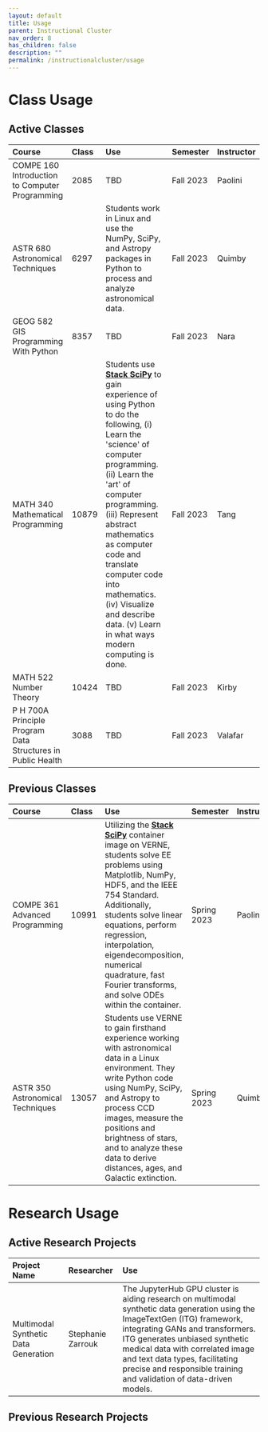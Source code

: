 ```yaml
---
layout: default
title: Usage
parent: Instructional Cluster
nav_order: 8
has_children: false
description: ""
permalink: /instructionalcluster/usage
---
```


# Class Usage

## Active Classes

| Course | Class | Use | Semester | Instructor |
|:-------|:------|:----|:---------|:-----------|
| COMPE 160 Introduction to Computer Programming | 2085 | TBD | Fall 2023 | Paolini |
| ASTR 680 Astronomical Techniques | 6297 | Students work in Linux and use the NumPy, SciPy, and Astropy packages in Python to process and analyze astronomical data. | Fall 2023 | Quimby |
| GEOG 582 GIS Programming With Python | 8357 | TBD | Fall 2023 | Nara |
| MATH 340 Mathematical Programming | 10879 | Students use [**Stack SciPy**](/instructionalcluster/images) to gain experience of using Python to do the following, (i) Learn the 'science' of computer programming. (ii) Learn the 'art' of computer programming. (iii) Represent abstract mathematics as computer code and translate computer code into mathematics. (iv) Visualize and describe data. (v) Learn in what ways modern computing is done. | Fall 2023 | Tang |
| MATH 522 Number Theory | 10424 | TBD | Fall 2023 | Kirby |
| P H 700A Principle Program Data Structures in Public Health | 3088 | TBD | Fall 2023 | Valafar |


## Previous Classes

| Course | Class | Use | Semester | Instructor |
|:-------|:------|:----|:---------|:-----------|
| COMPE 361 Advanced Programming   | 10991 | Utilizing the [**Stack SciPy**](/instructionalcluster/images) container image on VERNE, students solve EE problems using Matplotlib, NumPy, HDF5, and the IEEE 754 Standard. Additionally, students solve linear equations, perform regression, interpolation, eigendecomposition, numerical quadrature, fast Fourier transforms, and solve ODEs within the container. | Spring 2023 | Paolini |
| ASTR 350 Astronomical Techniques | 13057 | Students use VERNE to gain firsthand experience working with astronomical data in a Linux environment. They write Python code using NumPy, SciPy, and Astropy to process CCD images, measure the positions and brightness of stars, and to analyze these data to derive distances, ages, and Galactic extinction. | Spring 2023 | Quimby |

# Research Usage

## Active Research Projects

| Project Name | Researcher | Use |
|:-------------|:-----------|:----|
| Multimodal Synthetic Data Generation | Stephanie Zarrouk | The JupyterHub GPU cluster is aiding research on multimodal synthetic data generation using the ImageTextGen (ITG) framework, integrating GANs and transformers. ITG generates unbiased synthetic medical data with correlated image and text data types, facilitating precise and responsible training and validation of data-driven models. |

## Previous Research Projects